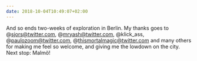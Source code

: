```yaml
---
date: 2018-10-04T10:49:07+02:00
---
```


And so ends two-weeks of exploration in Berlin. My thanks goes to @sjors@twitter.com, @mryash@twitter.com, @klick_ass, @paulozoom@twitter.com, @thismortalmagic@twitter.com and many others for making me feel so welcome, and giving me the lowdown on the city. Next stop: Malmö!
